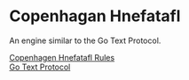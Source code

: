 # Copenhagan Hnefatafl

An engine similar to the Go Text Protocol.

[Copenhagen Hnefatafl Rules](https://aagenielsen.dk/copenhagen_rules.php)  
[Go Text Protocol](https://www.lysator.liu.se/~gunnar/gtp/gtp2-spec-draft2/gtp2-spec.html)  
